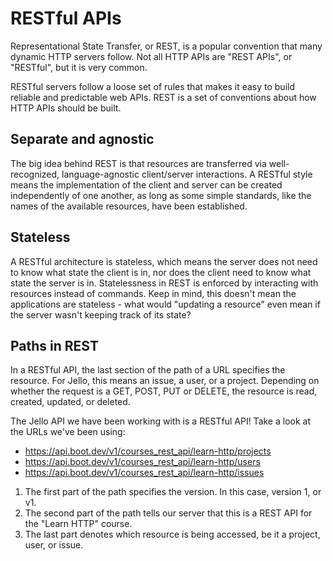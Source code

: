 # RESTful APIs

Representational State Transfer, or REST, is a popular convention that many dynamic HTTP servers follow. Not all HTTP APIs are "REST APIs", or "RESTful", but it is very common.

RESTful servers follow a loose set of rules that makes it easy to build reliable and predictable web APIs. REST is a set of conventions about how HTTP APIs should be built.

## Separate and agnostic

The big idea behind REST is that resources are transferred via well-recognized, language-agnostic client/server interactions. A RESTful style means the implementation of the client and server can be created independently of one another, as long as some simple standards, like the names of the available resources, have been established.

## Stateless

A RESTful architecture is stateless, which means the server does not need to know what state the client is in, nor does the client need to know what state the server is in. Statelessness in REST is enforced by interacting with resources instead of commands. Keep in mind, this doesn't mean the applications are stateless - what would "updating a resource" even mean if the server wasn't keeping track of its state?

## Paths in REST

In a RESTful API, the last section of the path of a URL specifies the resource. For Jello, this means an issue, a user, or a project. Depending on whether the request is a GET, POST, PUT or DELETE, the resource is read, created, updated, or deleted.

The Jello API we have been working with is a RESTful API! Take a look at the URLs we've been using:

- <https://api.boot.dev/v1/courses_rest_api/learn-http/projects>
- <https://api.boot.dev/v1/courses_rest_api/learn-http/users>
- <https://api.boot.dev/v1/courses_rest_api/learn-http/issues>

1. The first part of the path specifies the version. In this case, version 1, or v1.
2. The second part of the path tells our server that this is a REST API for the "Learn HTTP" course.
3. The last part denotes which resource is being accessed, be it a project, user, or issue.
